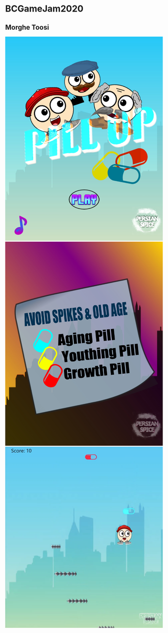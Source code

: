 # BCGameJam2020
## Morghe Toosi

![](images/cover.jpg)
![](images/guide.jpg)
![](images/playing.png)
